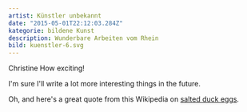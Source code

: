 ```yaml
---
artist: Künstler unbekannt
date: "2015-05-01T22:12:03.284Z"
kategorie: bildene Kunst
description: Wunderbare Arbeiten vom Rhein
bild: kuenstler-6.svg
---
```


Christine How exciting!

I'm sure I'll write a lot more interesting things in the future.

Oh, and here's a great quote from this Wikipedia on
[salted duck eggs](http://en.wikipedia.org/wiki/Salted_duck_egg).

